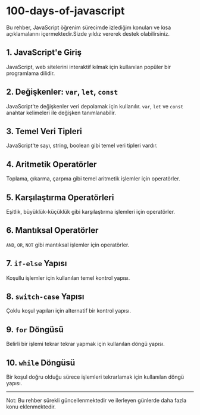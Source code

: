 # 100-days-of-javascript
Bu rehber, JavaScript öğrenim sürecimde izlediğim konuları ve kısa açıklamalarını içermektedir.Sizde yıldız vererek destek olabilirsiniz.
 

## 1. JavaScript'e Giriş
JavaScript, web sitelerini interaktif kılmak için kullanılan popüler bir programlama dilidir.

## 2. Değişkenler: `var`, `let`, `const`
JavaScript'te değişkenler veri depolamak için kullanılır. `var`, `let` ve `const` anahtar kelimeleri ile değişken tanımlanabilir.

## 3. Temel Veri Tipleri
JavaScript'te sayı, string, boolean gibi temel veri tipleri vardır.

## 4. Aritmetik Operatörler
Toplama, çıkarma, çarpma gibi temel aritmetik işlemler için operatörler.

## 5. Karşılaştırma Operatörleri
Eşitlik, büyüklük-küçüklük gibi karşılaştırma işlemleri için operatörler.

## 6. Mantıksal Operatörler
`AND`, `OR`, `NOT` gibi mantıksal işlemler için operatörler.

## 7. `if-else` Yapısı
Koşullu işlemler için kullanılan temel kontrol yapısı.

## 8. `switch-case` Yapısı
Çoklu koşul yapıları için alternatif bir kontrol yapısı.

## 9. `for` Döngüsü
Belirli bir işlemi tekrar tekrar yapmak için kullanılan döngü yapısı.

## 10. `while` Döngüsü
Bir koşul doğru olduğu sürece işlemleri tekrarlamak için kullanılan döngü yapısı.

---

Not: Bu rehber sürekli güncellenmektedir ve ilerleyen günlerde daha fazla konu eklenmektedir.
